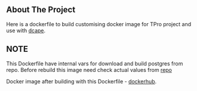 <!-- ABOUT THE PROJECT -->
## About The Project

Here is a dockerfile to build customising docker image for TPro project and use with [dcape](https://github.com/dopos/dcape/tree/v1).



<!-- NOTE -->
## NOTE

This Dockerfile have internal vars for download and build postgres from repo. Before rebuild this image need check actual values from [repo](https://hub.docker.com/_/postgres)

Docker image after building with this Dockerfile - [dockerhub](https://hub.docker.com/r/tpro12dev/tpro_postgres_ru).
